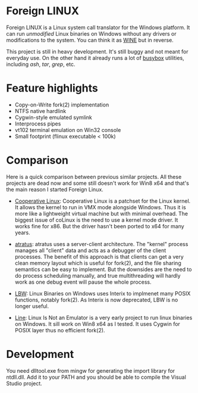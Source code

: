 Foreign LINUX
======

Foreign LINUX is a Linux system call translator for the Windows platform. It can run *unmodified* Linux binaries on Windows without any drivers or modifications to the system. You can think it as [WINE](http://www.winehq.org) but in reverse. 

This project is still in heavy development. It's still buggy and not meant for everyday use. On the other hand it already runs a lot of [busybox](http://busybox.net) utilities, including *ash*, *tar*, *grep*, etc.

Feature highlights
======

* Copy-on-Write fork(2) implementation
* NTFS native hardlink
* Cygwin-style emulated symlink
* Interprocess pipes
* vt102 terminal emulation on Win32 console
* Small footprint (flinux executable < 100k)

Comparison
======
Here is a quick comparison between previous similar projects. All these projects are dead now and some still doesn't work for Win8 x64 and that's the main reason I started Foreign Linux.

* [Cooperative Linux](http://colinux.org): Cooperative Linux is a patchset for the Linux kernel. It allows the kernel to run in VMX mode alongside Windows. Thus it is more like a lightweight virtual machine but with minimal overhead. The biggest issue of coLinux is the need to use a kernel mode driver. It works fine for x86. But the driver hasn't been ported to x64 for many years.

* [atratus](http://atratus.org): atratus uses a server-client architecture. The "kernel" process manages all "client" data and acts as a debugger of the client processes. The benefit of this approach is that clients can get a very clean memory layout which is useful for fork(2), and the file sharing semantics can be easy to implement. But the downsides are the need to do process scheduling manually, and true multithreading will hardly work as one debug event will pause the whole process.

* [LBW](http://lbw.sourceforge.net): Linux Binaries on Windows uses Interix to implmenet many POSIX functions, notably fork(2). As Interix is now deprecated, LBW is no longer useful.

* [Line](http://sourceforge.net/projects/line): Linux Is Not an Emulator is a very early project to run linux binaries on Windows. It sill work on Win8 x64 as I tested. It uses Cygwin for POSIX layer thus no efficient fork(2).

Development
======
You need dlltool.exe from mingw for generating the import library for ntdll.dll. Add it to your PATH and you should be able to compile the Visual Studio project.
